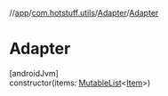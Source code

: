 //[app](../../../index.md)/[com.hotstuff.utils](../index.md)/[Adapter](index.md)/[Adapter](-adapter.md)

# Adapter

[androidJvm]\
constructor(items: [MutableList](https://kotlinlang.org/api/latest/jvm/stdlib/kotlin.collections/-mutable-list/index.html)&lt;[Item](../../com.hotstuff.models/-item/index.md)&gt;)
